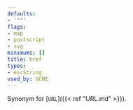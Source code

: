 ```yaml
---
defaults:
- '""'
flags:
- map
- postscript
- svg
minimums: []
title: href
types:
- escString
used_by: GCNE
---
```

Synonym for [`URL`]({{< ref "URL.md" >}}).
